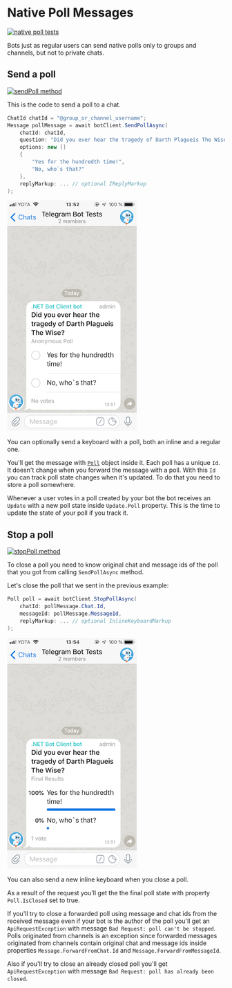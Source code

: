# Native Poll Messages

[![native poll tests](https://img.shields.io/badge/Examples-Native_Polls-green.svg?style=flat-square)](https://github.com/TelegramBots/Telegram.Bot/blob/master/test/Telegram.Bot.Tests.Integ/Polls/PollMessageTests.cs)

Bots just as regular users can send native polls only to groups and channels, but not to private chats.

## Send a poll

[![sendPoll method](https://img.shields.io/badge/Bot_API_method-send_poll-blue.svg?style=flat-square)](https://core.telegram.org/bots/api#sendpoll)

This is the code to send a poll to a chat.

```c#
ChatId chatId = "@group_or_channel_username";
Message pollMessage = await botClient.SendPollAsync(
    chatId: chatId,
    question: "Did you ever hear the tragedy of Darth Plagueis The Wise?",
    options: new []
    {
        "Yes for the hundredth time!",
        "No, who`s that?"
    },
    replyMarkup: ... // optional IReplyMarkup
);
```

![native poll](../docs/shot-native_poll_msg.jpeg)

You can optionally send a keyboard with a poll, both an inline and a regular one.

You'll get the message with [`Poll`](https://github.com/TelegramBots/Telegram.Bot/blob/master/src/Telegram.Bot/Types/Poll.cs) object inside it. Each poll has a unique `Id`. It doesn't change when you forward the message with a poll. With this `Id` you can track poll state changes when it's updated. To do that you need to store a poll somewhere.

Whenever a user votes in a poll created by your bot the bot receives an `Update` with a new poll state inside `Update.Poll` property. This is the time to update the state of your poll if you track it.

## Stop a poll

[![stopPoll method](https://img.shields.io/badge/Bot_API_method-stop_poll-blue.svg?style=flat-square)](https://core.telegram.org/bots/api#stoppoll)

To close a poll you need to know original chat and message ids of the poll that you got from calling `SendPollAsync` method.

 Let's close the poll that we sent in the previous example:

```c#
Poll poll = await botClient.StopPollAsync(
    chatId: pollMessage.Chat.Id,
    messageId: pollMessage.MessageId,
    replyMarkup: ... // optional InlineKeyboardMarkup
);
```

![closed native poll](../docs/shot-native_poll_closed.jpeg)

You can also send a new inline keyboard when you close a poll.

As a result of the request you'll get the the final poll state with property `Poll.IsClosed` set to true.

If you'll try to close a forwarded poll using message and chat ids from the received message even if your bot is the author of the poll you'll get an `ApiRequestException` with message `Bad Request: poll can't be stopped`. Polls originated from channels is an exception since forwarded messages originated from channels contain original chat and message ids inside properties `Message.ForwardFromChat.Id` and `Message.ForwardFromMessageId`.

Also if you'll try to close an already closed poll you'll get `ApiRequestException` with message `Bad Request: poll has already been closed`.
